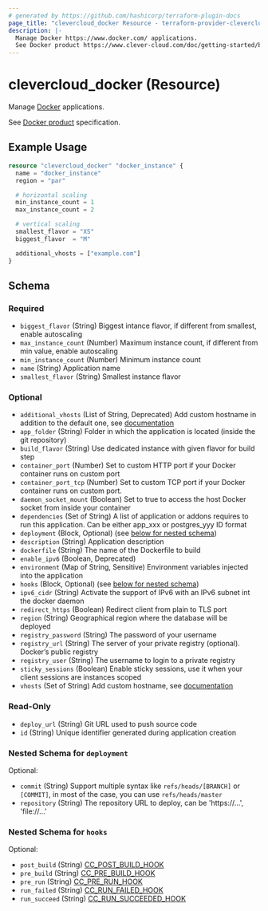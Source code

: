 ```yaml
---
# generated by https://github.com/hashicorp/terraform-plugin-docs
page_title: "clevercloud_docker Resource - terraform-provider-clevercloud"
description: |-
  Manage Docker https://www.docker.com/ applications.
  See Docker product https://www.clever-cloud.com/doc/getting-started/by-language/docker/ specification.
---
```


# clevercloud_docker (Resource)

Manage [Docker](https://www.docker.com/) applications.

See [Docker product](https://www.clever-cloud.com/doc/getting-started/by-language/docker/) specification.

## Example Usage

```terraform
resource "clevercloud_docker" "docker_instance" {
  name = "docker_instance"
  region = "par"

  # horizontal scaling
  min_instance_count = 1
  max_instance_count = 2

  # vertical scaling
  smallest_flavor = "XS"
  biggest_flavor  = "M"

  additional_vhosts = ["example.com"]
}
```

<!-- schema generated by tfplugindocs -->
## Schema

### Required

- `biggest_flavor` (String) Biggest intance flavor, if different from smallest, enable autoscaling
- `max_instance_count` (Number) Maximum instance count, if different from min value, enable autoscaling
- `min_instance_count` (Number) Minimum instance count
- `name` (String) Application name
- `smallest_flavor` (String) Smallest instance flavor

### Optional

- `additional_vhosts` (List of String, Deprecated) Add custom hostname in addition to the default one, see [documentation](https://www.clever-cloud.com/doc/administrate/domain-names/)
- `app_folder` (String) Folder in which the application is located (inside the git repository)
- `build_flavor` (String) Use dedicated instance with given flavor for build step
- `container_port` (Number) Set to custom HTTP port if your Docker container runs on custom port
- `container_port_tcp` (Number) Set to custom TCP port if your Docker container runs on custom port.
- `daemon_socket_mount` (Boolean) Set to true to access the host Docker socket from inside your container
- `dependencies` (Set of String) A list of application or addons requires to run this application.
Can be either app_xxx or postgres_yyy ID format
- `deployment` (Block, Optional) (see [below for nested schema](#nestedblock--deployment))
- `description` (String) Application description
- `dockerfile` (String) The name of the Dockerfile to build
- `enable_ipv6` (Boolean, Deprecated)
- `environment` (Map of String, Sensitive) Environment variables injected into the application
- `hooks` (Block, Optional) (see [below for nested schema](#nestedblock--hooks))
- `ipv6_cidr` (String) Activate the support of IPv6 with an IPv6 subnet int the docker daemon
- `redirect_https` (Boolean) Redirect client from plain to TLS port
- `region` (String) Geographical region where the database will be deployed
- `registry_password` (String) The password of your username
- `registry_url` (String) The server of your private registry (optional).	Docker’s public registry
- `registry_user` (String) The username to login to a private registry
- `sticky_sessions` (Boolean) Enable sticky sessions, use it when your client sessions are instances scoped
- `vhosts` (Set of String) Add custom hostname, see [documentation](https://www.clever-cloud.com/doc/administrate/domain-names/)

### Read-Only

- `deploy_url` (String) Git URL used to push source code
- `id` (String) Unique identifier generated during application creation

<a id="nestedblock--deployment"></a>
### Nested Schema for `deployment`

Optional:

- `commit` (String) Support multiple syntax like `refs/heads/[BRANCH]` or `[COMMIT]`, in most of the case, you can use `refs/heads/master`
- `repository` (String) The repository URL to deploy, can be 'https://...', 'file://...'


<a id="nestedblock--hooks"></a>
### Nested Schema for `hooks`

Optional:

- `post_build` (String) [CC_POST_BUILD_HOOK](https://www.clever-cloud.com/doc/develop/build-hooks/#post-build-cc_post_build_hook)
- `pre_build` (String) [CC_PRE_BUILD_HOOK](https://www.clever-cloud.com/doc/develop/build-hooks/#pre-build-cc_pre_build_hook)
- `pre_run` (String) [CC_PRE_RUN_HOOK](https://www.clever-cloud.com/doc/develop/build-hooks/#pre-run-cc_pre_run_hook)
- `run_failed` (String) [CC_RUN_FAILED_HOOK](https://www.clever-cloud.com/doc/develop/build-hooks/#run-succeeded-cc_run_succeeded_hook-or-failed-cc_run_failed_hook)
- `run_succeed` (String) [CC_RUN_SUCCEEDED_HOOK](https://www.clever-cloud.com/doc/develop/build-hooks/#run-succeeded-cc_run_succeeded_hook-or-failed-cc_run_failed_hook)
